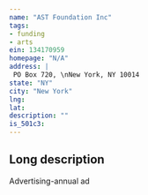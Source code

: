 ```yaml
---
name: "AST Foundation Inc"
tags:
- funding
- arts
ein: 134170959
homepage: "N/A"
address: |
 PO Box 720, \nNew York, NY 10014
state: "NY"
city: "New York"
lng: 
lat: 
description: ""
is_501c3: 
---
```


## Long description

Advertising-annual ad
